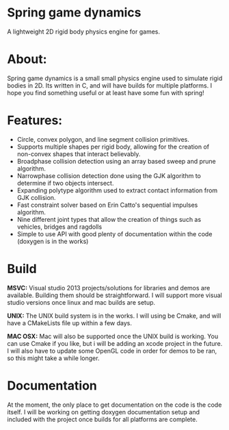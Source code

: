 # Spring game dynamics
A lightweight 2D rigid body physics engine for games.

# About:
Spring game dynamics is a small small physics engine used to simulate rigid bodies in 2D.  Its written in C, and will have builds for multiple platforms. I hope you find something useful or at least have some fun with spring!

# Features:
* Circle, convex polygon, and line segment collision primitives.
* Supports multiple shapes per rigid body, allowing for the creation of non-convex shapes that interact believably.
* Broadphase collision detection using an array based sweep and prune algorithm.
* Narrowphase collision detection done using the GJK algorithm to determine if two objects intersect.
* Expanding polytype algorithm used to extract contact information from GJK collision.
* Fast constraint solver based on Erin Catto's sequential impulses algorithm.
* Nine different joint types that allow the creation of things such as vehicles, bridges and ragdolls
* Simple to use API with good plenty of documentation within the code (doxygen is in the works)

# Build
__MSVC:__ Visual studio 2013 projects/solutions for libraries and demos are available. Building them should be straightforward. I will support more visual studio versions once linux and mac builds are setup.

__UNIX:__ The UNIX build system is in the works. I will using be Cmake, and will have a CMakeLists file up within a few days.

__MAC OSX:__ Mac will also be supported once the UNIX build is working. You can use Cmake if you like, but i will be adding an xcode project in the future. I will also have to update some OpenGL code in order for demos to be ran, so this might take a while longer.

# Documentation
At the moment, the only place to get documentation on the code is the code itself. I will be working on getting doxygen documentation setup and included with the project once builds for all platforms are complete.
